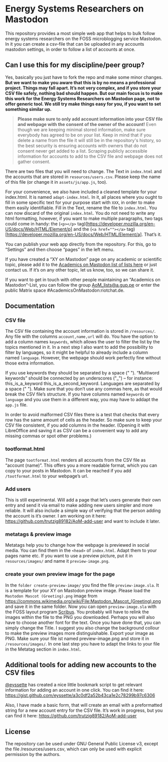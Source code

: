 # Energy Systems Researchers on Mastodon

This repository provides a most simple web app that helps to bulk follow energy systems researchers on the FOSS microblogging service Mastodon. In it you can create a csv-file that can be uploaded in any accounts mastodon settings, in order to follow a list of accounts at once.

## Can I use this for my discipline/peer group?

Yes, basically you just have to fork the repo and make some minor changes. **But we want to make you aware that this is by no means a professional project. Things may fall apart. It’s not very complex, and if you store your CSV file safely, nothing bad should happen. But our main focus is to make this work for the Energy Systems Researchers on Mastodon page, not to offer generic tool. We still try make things easy for you, if you want to set something similar up.**

> **Please make sure to only add account information into your CSV file and webpage with the consent of the owner of the account!** Even though we are keeping minimal stored information, make sure everybody has agreed to be on your list. Keep in mind that if you delete a name from the file it will still be in the repository's history, so the best security is ensuring accounts with owners that do not consent never get added to a list. Scraping publicly accessible information for accounts to add to the CSV file and webpage does not gather consent.

There are two files that you will need to change. The Text in `index.html` and the accounts that are stored in `resources/users.csv`. Please keep the name of this file (or change it in `assets/js/app.js`, too).

For your convenience, we also have included a cleaned template for your index.html. It is named `adapt-index.html`. In it, all places where you ought to fill in some specific text for your purpose start with `XXX`, in order to make them easily identifiable. Fill in the Text, rename the file to `index.html`. You can now discard of the original `index.html`. You do not need to write any html formatting, however, if you want to make multiple paragraphs, two tags could come in handy: the (`<p></p>` tag)[https://developer.mozilla.org/en-US/docs/Web/HTML/Element/p] and the (`<a href=""></a>` tag)[https://developer.mozilla.org/en-US/docs/Web/HTML/Element/a]. That’s it.

You can publish your web app directly from the repository. For this, go to “Settings” and then choose “pages” in the left menu.

If you have created a “XY on Mastodon” page on any academic or scientific topic, please add it to the [Academics on Mastodon list of lists here](https://github.com/nathanlesage/academics-on-mastodon) or just contact us. If it’s on any other topic, let us know, too, so we can share it.

If you want to get in touch with other people maintaining an “Academics on Mastodon”-List, you can follow the group AoM_lists@a.gup.pe or enter the public Matrix space #AcademicsOnMastodon:riotchat.de.

## Documentation

### CSV file
The CSV file containing the account information is stored in `/resources/`.
Any file with the columns `account,name,url` will do. You have the option to add a column names `keywords`, which allows the user to filter the list by the topics mentioned in it. In a next step I also want to add the possibility to filter by languages, so it might be helpful to already include a column named `language`. However, the webpage should work perfectly fine without those extra information.

If you use keywords they should be separated by a space (" "). “Multiword keywords” should be connected by an underscores ("_") – for instance: this_is_a_keyword this_is_a_second_keyword. Languages are separated by a space (" "). Make sure that you don’t use any commas here, as that would break the CSV file’s structure. If you have columns named `keywords` or `language` and you use them in a different way, you may have to addapt the `app.js` file.

In order to avoid malformed CSV files there is a test that checks that every row has the same amount of cells as the header. So make sure to keep your CSV file consistent, if you add columns in the header. (Opening it with LibreOffice and saving it as CSV can be a convenient way to add any missing commas or spot other problems.)

### tootformat.html
The page `tootformat.html` renders all accounts from the CSV file as “account (name)”. This offers you a more readable format, which you can copy to your posts in Mastodon. It can be reached if you add `/tootformat.html` to your webpage’s url.

### Add users
This is still experimental. Will add a page that let’s users generate their own entry and send it via email to make adding new users simpler and more reliable. It will also include a simple way of verifying that the person adding the account is it’s owner. I am working on it here: https://github.com/trutzig89182/AoM-add-user and want to include it later.

### metatags & preview image
Metatags help you to change how the webpage is previewed in social media. You can find them in the `<head>` of `index.html`. Adapt them to your pages name etc.
If you want to use a preview picture, put it in `resources/images/` and name it `preview-image.png`.

### create your own preview image for the page
In the `folder create-preview-image/` you find the file `preview-image.sla`. It is a template for your XY on Mastodon preview image. Please load the `Mastodon Mascot (Greeting).png` image from https://commons.wikimedia.org/wiki/File:Mastodon_Mascot_(Greeting).png and save it in the same folder. Now you can open `preview-image.sla` with the FOSS layout program [Scribus](https://www.scribus.net/). You probably will have to relink the images within the file to the PNG you downloaded. Perhaps you will also have to choose another font for the text.
Once you have done that, you can simply change the Title. I suggest you also change the background collour to make the preview images more distinguishable. Export your image as PNG. Make sure your file ist named preview-image.png and store it in `/resources/images/`. In one last step you have to adapt the links to your file in the Metatag section in `index.html`.

## Additional tools for adding new accounts to the CSV files

[@eyssette](https://gist.github.com/eyssette) has created a nice little bookmark script to get relevant information for adding an account in one click. You can find it here: https://gist.github.com/eyssette/a3c0df2a52b43ca1e2c78299b97c6306

Also, I have made a basic form, that will create an email with a preformatted string for a new account entry for the CSV file. It’s work in progress, but you can find it here: https://github.com/trutzig89182/AoM-add-user


## License

The repository can be used under GNU General Public License v3, except the file /resources/users.csv, which can only be used with explicit permission by the authors.
